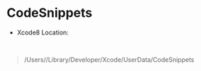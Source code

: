 # CodeSnippets
- Xcode8
  Location: 

  ​
>/Users/<Your User Name>/Library/Developer/Xcode/UserData/CodeSnippets

